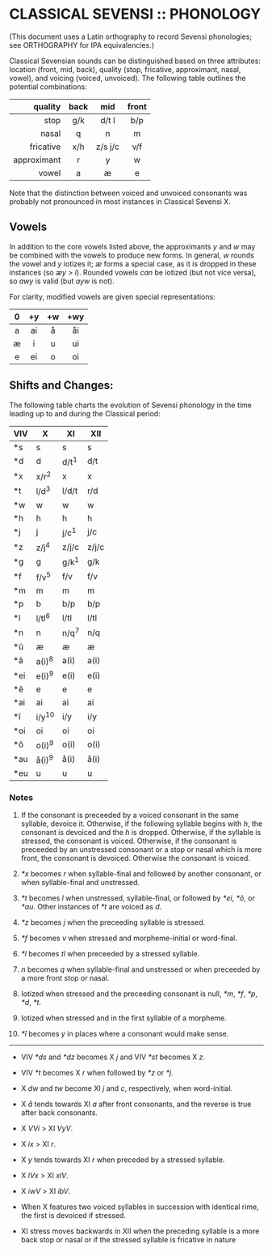 #  CLASSICAL SEVENSI :: PHONOLOGY  #

(This document uses a Latin orthography to record Sevensi phonologies; see ORTHOGRAPHY for IPA equivalencies.)

Classical Sevensian sounds can be distinguished based on three attributes: location (front, mid, back), quality (stop, fricative, approximant, nasal, vowel), and voicing (voiced, unvoiced).
The following table outlines the potential combinations:

|     quality | back  |  mid  | front |
| ----------: | :---: | :---: | :---: |
|        stop |  g/k  | d/t l |  b/p  |
|       nasal |   q   |   n   |   m   |
|   fricative |  x/h  |z/s j/c|  v/f  |
| approximant |   r   |   y   |   w   |
|       vowel |   a   |   æ   |   e   |

Note that the distinction between voiced and unvoiced consonants was probably not pronounced in most instances in Classical Sevensi X.

##  Vowels  ##

In addition to the core vowels listed above, the approximants *y* and *w* may be combined with the vowels to produce new forms.
In general, *w* rounds the vowel and *y* iotizes it; *æ* forms a special case, as it is dropped in these instances (so *æy* > *i*).
Rounded vowels *can* be iotized (but not vice versa), so *awy* is valid (but *ayw* is not).

For clarity, modified vowels are given special representations:

|  0  | +y  | +w  | +wy |
| :-: | :-: | :-: | :-: |
|  a  |  ai |  å  |  åi |
|  æ  |  i  |  u  |  ui |
|  e  |  ei |  o  |  oi |

##  Shifts and Changes:  ##

The following table charts the evolution of Sevensi phonology in the time leading up to and during the Classical period:

| VIV |  X               | XI               | XII              |
| --- | ---------------- | ---------------- | ---------------- |
| \*s |  s               |  s               |  s               |
| \*d |  d               | d/t<sup>1</sup>  | d/t              |
| \*x | x/r<sup>2</sup>  |  x               |  x               |
| \*t | l/d<sup>3</sup>  |l/d/t             | r/d              |
| \*w |  w               |  w               |  w               |
| \*h |  h               |  h               |  h               |
| \*j |  j               | j/c<sup>1</sup>  | j/c              |
| \*z | z/j<sup>4</sup>  |z/j/c             |z/j/c             |
| \*g |  g               | g/k<sup>1</sup>  | g/k              |
| \*f | f/v<sup>5</sup>  | f/v              | f/v              |
| \*m |  m               |  m               |  m               |
| \*p |  b               | b/p              | b/p              |
| \*l |l/tl<sup>6</sup>  |l/tl              |l/tl              |
| \*n |  n               | n/q<sup>7</sup>  | n/q              |
| \*û |  æ               |  æ               |  æ               |
| \*â |a(i)<sup>8</sup>  |a(i)              |a(i)              |
|\*ei |e(i)<sup>9</sup>  |e(i)              |e(i)              |
| \*ê |  e               |  e               |  e               |
|\*ai | ai               | ai               | ai               |
| \*î | i/y<sup>10</sup> | i/y              | i/y              |
|\*oi | oi               | oi               | oi               |
| \*ô |o(i)<sup>9</sup>  |o(i)              |o(i)              |
|\*au |å(i)<sup>9</sup>  |å(i)              |å(i)              |
|\*eu |  u               |  u               |  u               |

###  Notes  ###

1. If the consonant is preceeded by a voiced consonant in the same syllable, devoice it.
    Otherwise, if the following syllable begins with _h_, the consonant is devoiced and the _h_ is dropped.
    Otherwise, if the syllable is stressed, the consonant is voiced.
    Otherwise, if the consonant is preceeded by an unstressed consonant or a stop or nasal which is more front, the consonant is devoiced.
    Otherwise the consonant is voiced.

2. _\*x_ becomes _r_ when syllable-final and followed by another consonant, or when syllable-final and unstressed.

3. _\*t_ becomes _l_ when unstressed, syllable-final, or followed by _\*ei_, _\*ô_, or _\*au_.
    Other instances of _\*t_ are voiced as _d_.

4. _\*z_ becomes _j_ when the preceeding syllable is stressed.

5. _\*f_ becomes _v_ when stressed and morpheme-initial or word-final.

6. _\*l_ becomes _tl_ when preceeded by a stressed syllable.

7. _n_ becomes _q_ when syllable-final and unstressed or when preceeded by a more front stop or nasal.

8. Iotized when stressed and the preceeding consonant is null, _\*m_, _\*f_, _\*p_, _\*d_, _\*t_.

9. Iotized when stressed and in the first syllable of a morpheme.

10. _\*î_ becomes _y_ in places where a consonant would make sense.

---

- VIV _\*ds_ and _\*dz_ becomes X _j_ and VIV _\*st_ becomes X _z_.

- VIV _\*t_ becomes X _r_ when followed by _\*z_ or _\*j_.

- X _dw_ and _tw_ become XI _j_ and _c_, respectively, when word-initial.

- X _å_ tends towards XI _a_ after front consonants, and the reverse is true after back consonants.

- X _VVi_ > XI _VyV_.

- X _ix_ > XI _r_.

- X _y_ tends towards XI _r_ when preceded by a stressed syllable.

- X _lVx_ > XI _xlV_.

- X _iwV_ > XI _ibV_.

- When X features two voiced syllables in succession with identical rime, the first is devoiced if stressed.

- XI stress moves backwards in XII when the preceding syllable is a more back stop or nasal or if the stressed syllable is fricative in nature
